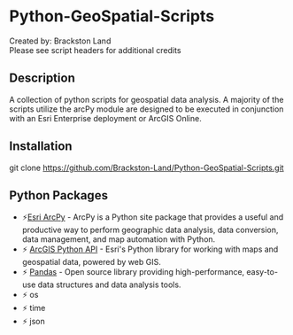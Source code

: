 # Python-GeoSpatial-Scripts

Created by: Brackston Land  <br />
Please see script headers for additional credits

## Description
A collection of python scripts for geospatial data analysis. A majority of the scripts utilize the arcPy module are designed to be executed in conjunction with an Esri Enterprise deployment or ArcGIS Online.

## Installation
git clone https://github.com/Brackston-Land/Python-GeoSpatial-Scripts.git

## Python Packages
* :zap:[Esri ArcPy](https://pro.arcgis.com/en/pro-app/latest/arcpy/get-started/what-is-arcpy-.htm) - ArcPy is a Python site package that provides a useful and productive way to perform geographic data analysis, data conversion, data management, and map automation with Python.
* :zap: [ArcGIS Python API](https://developers.arcgis.com/python/) - Esri's Python library for working with maps and geospatial data, powered by web GIS.
* :zap: [Pandas](http://pandas.pydata.org/) - Open source library providing high-performance, easy-to-use data structures and data analysis tools.
* :zap: os
* :zap: time
* :zap: json

